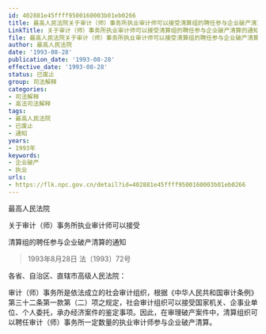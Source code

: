 ```yaml
---
id: 402881e45ffff9500160003b01eb0266
title: 最高人民法院关于审计（师）事务所执业审计师可以接受清算组的聘任参与企业破产清算的通知
LinkTitle: 关于审计（师）事务所执业审计师可以接受清算组的聘任参与企业破产清算的通知（1993）
file: 最高人民法院关于审计（师）事务所执业审计师可以接受清算组的聘任参与企业破产清算的通知_19930828_402881e45ffff9500160003b01eb0266.docx
author: 最高人民法院
date: '1993-08-28'
publication_date: '1993-08-28'
effective_date: '1993-08-28'
status: 已废止
group: 司法解释
categories:
- 司法解释
- 高法司法解释
tags:
- 最高人民法院
- 已废止
- 通知
years:
- 1993年
keywords:
- 企业破产
- 执业
urls:
- https://flk.npc.gov.cn/detail?id=402881e45ffff9500160003b01eb0266
---
```


最高人民法院

关于审计（师）事务所执业审计师可以接受

清算组的聘任参与企业破产清算的通知

> 1993年8月28日 法〔1993〕72号

各省、自治区、直辖市高级人民法院：

审计（师）事务所是依法成立的社会审计组织，根据《中华人民共和国审计条例》第三十二条第一款第（二）项之规定，社会审计组织可以接受国家机关、企事业单位、个人委托，承办经济案件的鉴定事项。因此，在审理破产案件中，清算组织可以聘任审计（师）事务所一定数量的执业审计师参与企业破产清算。
